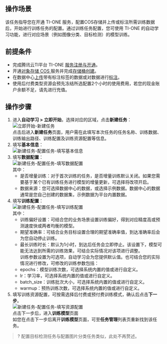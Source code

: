 ## 操作场景
该任务指导您在开通 TI-ONE 服务，配置COS存储并上传或标注所需训练数据后，开始进行训练任务的配置。通过训练任务配置，您可使用 TI-ONE 的自动学习功能，进行对应场景（例如图像分类、目标检测）的模型训练。


## 前提条件
- 完成腾讯云TI平台 TI-ONE [服务注册与开通](https://cloud.tencent.com/document/product/851/39086)。
- 开通[对象存储 COS ](https://console.cloud.tencent.com/cos)服务并完成[存储桶创建](https://cloud.tencent.com/document/product/436/13309)。
- 在数据中心[上传](https://cloud.tencent.com/document/product/851/74157)带有标注标签的数据或对数据进行[标注](https://cloud.tencent.com/document/product/851/74156)。
- 使用后付费类型资源会预先冻结所选配置2个小时的使用费用，若您的现金账户余额不足，请先进行充值。

## 操作步骤
1. 进入**自动学习 > 立即开始**，选择对应的区域，点击**新建任务**：  
![立即开始-新建任务](https://qcloudimg.tencent-cloud.cn/raw/4b6810617109f5d6b8e9d74cb644418c.png)  
 点击后进入**新建任务**页面，用户需在此填写本次任务的任务名称、训练数据、训练输出路径、训练配置及训练资源配置等信息。  
2. 填写**基本信息**：  
	![新建任务-配置任务-填写基本信息](https://qcloudimg.tencent-cloud.cn/raw/7f3e7a43f445f7ce78a0c063729e8ffe.png)  
3. 填写**数据配置**：  
	![新建任务-配置任务-填写数据配置](https://qcloudimg.tencent-cloud.cn/raw/c54a0558284ed448e7a5364eb56da109.png)  
	其中：  
	- 是否增量训练：对于首次训练的任务，是否增量训练默认关闭。如果您需要基于某个已有训练任务进行模型的增量更新，可选择将改项开启。  
	- 数据来源：您可选择数据中心的数据，或选择示例数据。数据中心的数据通常是您自己创建的数据集，示例数据为平台内置数据。  
4. 填写**训练配置**：  
	![新建任务-配置任务-填写训练配置](https://qcloudimg.tencent-cloud.cn/raw/6791a0c06d45b08bbcc11872e7c41831.png)  
	其中：  
	- 训练偏好设置：可结合您的业务场景设置训练偏好，得到对应精度高或预测速度快或两者均衡的模型。  
	- 期望准确率：可结合业务目标设置合理的期望准确率值，到达准确率后会为您自动停止训练。  
	- 最长训练时长：默认为1小时，到达后任务会立即停止。该设置下，模型可能无法达到所需的训练效果，可结合实际情况对该项进行调整。  
	训练参数设置为可选项，自动学习会为您提供默认值。也可结合您的实际情况进行修改，可修改的训练参数包括：  
	- epochs：模型训练次数，可选择系统内置的值或进行自定义。  
	- lr：学习率，可选择系统内置的值或进行自定义。  
	- batch_size：训练批次大小，可选择系统内置的值或进行自定义。  
	- warmup：预热训练次数，可选择系统内置的值或进行自定义。  
5. 填写训练资源配置，可按需选择后付费或预付费训练模式，确认后点击**下一步**。  
![新建任务-配置任务-填写资源配置](https://qcloudimg.tencent-cloud.cn/raw/15ecfe84e26d84fa99029c63d85c7c32.png)  
点击下一步后，进入**训练模型**页面  
如您在点击下一步后离开**训练模型**页面，可至**任务管理**列表页重新找到该任务。
>? 配置目标检测任务与配置图片分类任务类似，此处不再赘述。
